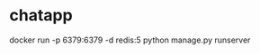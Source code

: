 # chatapp
 docker run -p 6379:6379 -d redis:5
 python manage.py runserver

<img src="/a.png" alt=""/>
<img src="/b.png" alt=""/>
<img src="/c.png" alt=""/>
<img src="/d.png" alt=""/>
<img src="/e.png" alt=""/>
